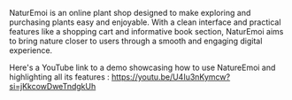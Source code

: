 NaturEmoi is an online plant shop designed to make exploring and purchasing plants easy and enjoyable.
With a clean interface and practical features like a shopping cart and informative book section, 
NaturEmoi aims to bring nature closer to users through a smooth and engaging digital experience.

Here's a YouTube link to a demo showcasing how to use NatureEmoi and highlighting all its features :
https://youtu.be/U4Iu3nKymcw?si=jKkcowDweTndgkUh
